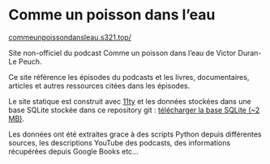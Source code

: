 # Comme un poisson dans l’eau

[commeunpoissondansleau.s321.top/](https://commeunpoissondansleau.s321.top/)

Site non-officiel du podcast Comme un poisson dans l’eau de Victor Duran-Le Peuch.

Ce site référence les épisodes du podcasts et les livres, documentaires, articles et autres ressources citées dans les épisodes.

Le site statique est construit avec [11ty](https://www.11ty.dev/) et les données stockées dans une base SQLite stockée dans ce repository git : [télécharger la base SQLite (~2 MB)](https://github.com/adipasquale/comme-un-poisson-dans-l-eau/raw/main/commeunpoissondansleau.db).

Les données ont été extraites grace à des scripts Python depuis différentes sources, les descriptions YouTube des podcasts, des informations récupérées depuis Google Books etc…

